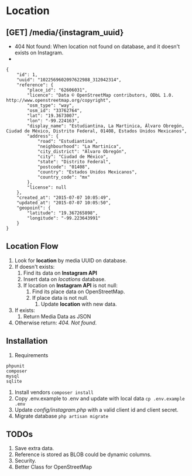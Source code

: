 # Location

## [GET] /media/{instagram_uuid}

* 404 Not found: When location not found on database, and it doesn't exists
on Instagram.
*
```
{
    "id": 1,
    "uuid": "1022569602097622988_312042314",
    "reference": {
        "place_id": "62606031",
        "licence": "Data © OpenStreetMap contributors, ODbL 1.0. http://www.openstreetmap.org/copyright",
        "osm_type": "way",
        "osm_id": "33762764",
        "lat": "19.3673007",
        "lon": "-99.224163",
        "display_name": "Estudiantina, La Martinica, Álvaro Obregón, Ciudad de México, Distrito Federal, 01408, Estados Unidos Mexicanos",
        "address": {
            "road": "Estudiantina",
            "neighbourhood": "La Martinica",
            "city_district": "Álvaro Obregón",
            "city": "Ciudad de México",
            "state": "Distrito Federal",
            "postcode": "01408",
            "country": "Estados Unidos Mexicanos",
            "country_code": "mx"
        },
        "license": null
    },
    "created_at": "2015-07-07 10:05:49",
    "updated_at": "2015-07-07 10:05:50",
    "geopoint": {
        "latitude": "19.367265898",
        "longitude": "-99.223643991"
    }
}
```

## Location Flow

1. Look for __location__ by media UUID on database.
1. If doesn't exists:
    1. Find its data on __Instagram API__
    1. Insert data on _locations_ database.
    1. If location on __Instagram API__ is not null:
        1. Find its place data on OpenStreetMap.
        1. If place data is not null.
            1. Update __location__ with new data.
1. If exists:
    1. Return Media Data as JSON
1. Otherwise return: _404. Not found_.

## Installation

1. Requirements
```
phpunit
composer
mysql
sqlite
```
1. Install vendors ```composer install```
1. Copy .env.example to .env and update with local data ```cp .env.example .env```
1. Update _config/instagram.php_ with a valid client id and client secret.
1. Migrate database ```php artisan migrate```

## TODOs

1. Save extra data.
1. Reference is stored as BLOB could be dynamic columns.
1. Security.
1. Better Class for OpenStreetMap